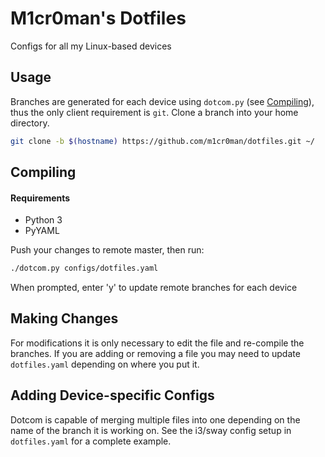 # M1cr0man's Dotfiles

Configs for all my Linux-based devices

## Usage

Branches are generated for each device using `dotcom.py`
(see [Compiling](#compiling)), thus the only client requirement is `git`.
Clone a branch into your home directory.

```bash
git clone -b $(hostname) https://github.com/m1cr0man/dotfiles.git ~/
```

## Compiling

#### Requirements

- Python 3
- PyYAML

Push your changes to remote master, then run:

```bash
./dotcom.py configs/dotfiles.yaml
```

When prompted, enter 'y' to update remote branches for each device

## Making Changes

For modifications it is only necessary to edit the file and re-compile the
branches. If you are adding or removing a file you may need to update
`dotfiles.yaml` depending on where you put it.

## Adding Device-specific Configs

Dotcom is capable of merging multiple files into one depending on the name of
the branch it is working on. See the i3/sway config setup in `dotfiles.yaml`
for a complete example.
